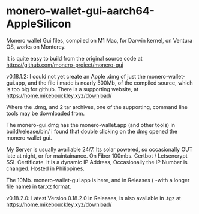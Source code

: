 # monero-wallet-gui-aarch64-AppleSilicon

Monero wallet Gui files, compiled on M1 Mac, for Darwin kernel, on Ventura OS, works on Monterey.

It is quite easy to build from the original source code at https://github.com/monero-project/monero-gui

v0.18.1.2:
I could not yet create an Apple .dmg of just the monero-wallet-gui.app, and the file i made is nearly 500Mb, of the compiled source, which is too big for github. There is a supporting website, at https://home.mikebouckley.xyz/download/

Where the .dmg, and 2 tar archives, one of the supporting, command line tools may be downloaded from.

The monero-gui.dmg has the monero-wallet.app (and other tools) in build/release/bin/
i found that double clicking on the dmg opened the monero wallet gui.

My Server is usually availiable 24/7. Its solar powered, so occasionally OUT late at night, or for maintainance. On Fiber 100mbs. Certbot / Letsencrypt SSL Certificate. It is a dynamic IP Address, Occasionally the IP Number is changed.  Hosted in Philippines.

The 10Mb. monero-wallet-gui.app is here, and in Releases ( -with a longer file name) in tar.xz format.

v0.18.2.0:
Latest Version 0.18.2.0 in Releases, is also available in .tgz at https://home.mikebouckley.xyz/download/

